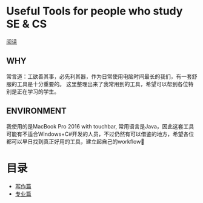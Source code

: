 # Useful Tools for people who study SE & CS
[阅读](https://jaschenn.github.io/Tools/)
## WHY
常言道：工欲善其事，必先利其器，作为日常使用电脑时间最长的我们，有一套舒服的工具是十分重要的。
这里整理出来了我常用到的工具，希望可以帮到各位特别是正在学习的学生。
## ENVIRONMENT
我使用的是MacBook Pro 2016 with touchbar, 常用语言是Java，因此这套工具可能有不适合Windows+C#开发的人员，不过仍然有可以借鉴的地方，希望各位都可以早日找到真正好用的工具，建立起自己的workflow👋



# 目录
* [写作篇](./写作篇/0.md)
* [专业篇](./专业篇/0.md)
